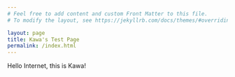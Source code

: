 ```yaml
---
# Feel free to add content and custom Front Matter to this file.
# To modify the layout, see https://jekyllrb.com/docs/themes/#overriding-theme-defaults

layout: page
title: Kawa's Test Page
permalink: /index.html
---
```


Hello Internet, this is Kawa!
